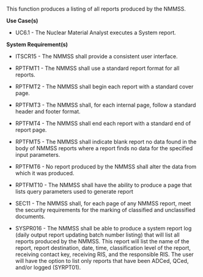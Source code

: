 This function produces a listing of all reports produced by the NMMSS.

**Use Case(s)**

- UC6.1 - The Nuclear Material Analyst executes a System report.

**System Requirement(s)**

- ITSCR15 - The NMMSS shall provide a consistent user interface.

- RPTFMT1 - The NMMSS shall use a standard report format for all reports.

- RPTFMT2 - The NMMSS shall begin each report with a standard cover page.

- RPTFMT3 - The NMMSS shall, for each internal page, follow a standard header and footer format.

- RPTFMT4 - The NMMSS shall end each report with a standard end of report page.

- RPTFMT5 - The NMMSS shall indicate blank report no data found in the body of NMMSS reports where a report finds no data for the specified input parameters.

- RPTFMT6 - No report produced by the NMMSS shall alter the data from which it was produced.

- RPTFMT10 - The NMMSS shall have the ability to produce a page that lists query parameters used to generate report

- SEC11 - The NMMSS shall, for each page of any NMMSS report, meet the security requirements for the marking of classified and unclassified documents.

- SYSPR016 - The NMMSS shall be able to produce a system report log (daily output report updating batch number listing) that will list all reports produced by the NMMSS. This report will list the name of the report, report destination, date, time, classification level of the report, receiving contact key, receiving RIS, and the responsible RIS. The user will have the option to list only reports that have been ADCed, QCed, and/or logged (SYRPT01).